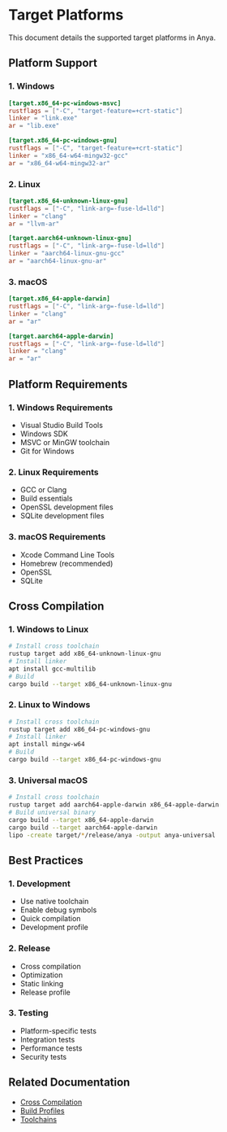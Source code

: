 # Target Platforms

This document details the supported target platforms in Anya.

## Platform Support

### 1. Windows
```toml
[target.x86_64-pc-windows-msvc]
rustflags = ["-C", "target-feature=+crt-static"]
linker = "link.exe"
ar = "lib.exe"

[target.x86_64-pc-windows-gnu]
rustflags = ["-C", "target-feature=+crt-static"]
linker = "x86_64-w64-mingw32-gcc"
ar = "x86_64-w64-mingw32-ar"
```

### 2. Linux
```toml
[target.x86_64-unknown-linux-gnu]
rustflags = ["-C", "link-arg=-fuse-ld=lld"]
linker = "clang"
ar = "llvm-ar"

[target.aarch64-unknown-linux-gnu]
rustflags = ["-C", "link-arg=-fuse-ld=lld"]
linker = "aarch64-linux-gnu-gcc"
ar = "aarch64-linux-gnu-ar"
```

### 3. macOS
```toml
[target.x86_64-apple-darwin]
rustflags = ["-C", "link-arg=-fuse-ld=lld"]
linker = "clang"
ar = "ar"

[target.aarch64-apple-darwin]
rustflags = ["-C", "link-arg=-fuse-ld=lld"]
linker = "clang"
ar = "ar"
```

## Platform Requirements

### 1. Windows Requirements
- Visual Studio Build Tools
- Windows SDK
- MSVC or MinGW toolchain
- Git for Windows

### 2. Linux Requirements
- GCC or Clang
- Build essentials
- OpenSSL development files
- SQLite development files

### 3. macOS Requirements
- Xcode Command Line Tools
- Homebrew (recommended)
- OpenSSL
- SQLite

## Cross Compilation

### 1. Windows to Linux
```bash
# Install cross toolchain
rustup target add x86_64-unknown-linux-gnu
# Install linker
apt install gcc-multilib
# Build
cargo build --target x86_64-unknown-linux-gnu
```

### 2. Linux to Windows
```bash
# Install cross toolchain
rustup target add x86_64-pc-windows-gnu
# Install linker
apt install mingw-w64
# Build
cargo build --target x86_64-pc-windows-gnu
```

### 3. Universal macOS
```bash
# Install cross toolchain
rustup target add aarch64-apple-darwin x86_64-apple-darwin
# Build universal binary
cargo build --target x86_64-apple-darwin
cargo build --target aarch64-apple-darwin
lipo -create target/*/release/anya -output anya-universal
```

## Best Practices

### 1. Development
- Use native toolchain
- Enable debug symbols
- Quick compilation
- Development profile

### 2. Release
- Cross compilation
- Optimization
- Static linking
- Release profile

### 3. Testing
- Platform-specific tests
- Integration tests
- Performance tests
- Security tests

## Related Documentation
- [Cross Compilation](cross-compilation.md)
- [Build Profiles](build-profiles.md)
- [Toolchains](toolchains.md)
